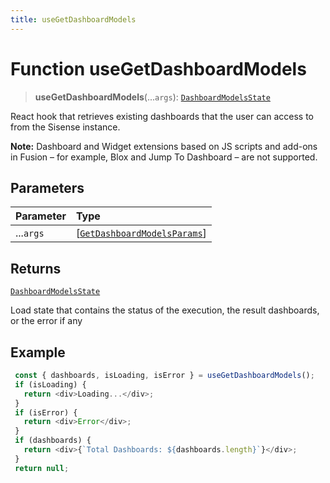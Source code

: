 ```yaml
---
title: useGetDashboardModels
---
```


# Function useGetDashboardModels <Badge type="fusionEmbed" text="Fusion Embed" />

> **useGetDashboardModels**(...`args`): [`DashboardModelsState`](../type-aliases/type-alias.DashboardModelsState.md)

React hook that retrieves existing dashboards that the user can access to from the Sisense instance.

**Note:** Dashboard and Widget extensions based on JS scripts and add-ons in Fusion – for example, Blox and Jump To Dashboard – are not supported.

## Parameters

| Parameter | Type |
| :------ | :------ |
| ...`args` | [[`GetDashboardModelsParams`](../interfaces/interface.GetDashboardModelsParams.md)] |

## Returns

[`DashboardModelsState`](../type-aliases/type-alias.DashboardModelsState.md)

Load state that contains the status of the execution, the result dashboards, or the error if any

## Example

```ts
 const { dashboards, isLoading, isError } = useGetDashboardModels();
 if (isLoading) {
   return <div>Loading...</div>;
 }
 if (isError) {
   return <div>Error</div>;
 }
 if (dashboards) {
   return <div>{`Total Dashboards: ${dashboards.length}`}</div>;
 }
 return null;
```
